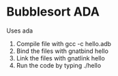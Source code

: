 # Bubblesort ADA

Uses ada


1. Compile file with gcc -c hello.adb
2. Bind the files with gnatbind hello
3. Link the files with gnatlink hello
4. Run the code by typing ./hello
